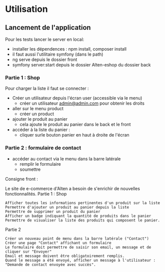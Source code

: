 # Utilisation


## Lancement de l'application

Pour les tests lancer le server en local:
- installer les dépendences : npm install, composer install
- il faut aussi l'utilitaire symfony (dans le path)
- ng serve depuis le dossier front
- symfony server:start depuis le dossier Alten-eshop du dossier back

### Partie 1 : Shop

Pour charger la liste il faut se connecter : 
- Créer un utilisateur depuis l'écran user (accessible via le menu)
  - créer un utilisateur admin@admin.com pour obtenir les droits
- aller sur le menu product
  - créer un product
- ajouter le produit au panier
  - cela ajoute le produit au panier dans le back et le front
- accéder à la liste du panier : 
  - cliquer surle bouton panier en haut à droite de l'écran

### Partie 2 : formulaire de contact

- accéder au contact via le menu dans la barre latérale
  - remplir le formulaire 
  - soumettre



Consigne front : 

Le site de e-commerce d'Alten a besoin de s'enrichir de nouvelles fonctionnalités.
Partie 1 : Shop

    Afficher toutes les informations pertinentes d'un produit sur la liste
    Permettre d'ajouter un produit au panier depuis la liste
    Permettre de supprimer un produit du panier
    Afficher un badge indiquant la quantité de produits dans le panier
    Permettre de visualiser la liste des produits qui composent le panier.

Partie 2

    Créer un nouveau point de menu dans la barre latérale ("Contact")
    Créer une page "Contact" affichant un formulaire
    Le formulaire doit permettre de saisir son email, un message et de cliquer sur "Envoyer"
    Email et message doivent être obligatoirement remplis.
    Quand le message a été envoyé, afficher un message à l'utilisateur : "Demande de contact envoyée avec succès".
